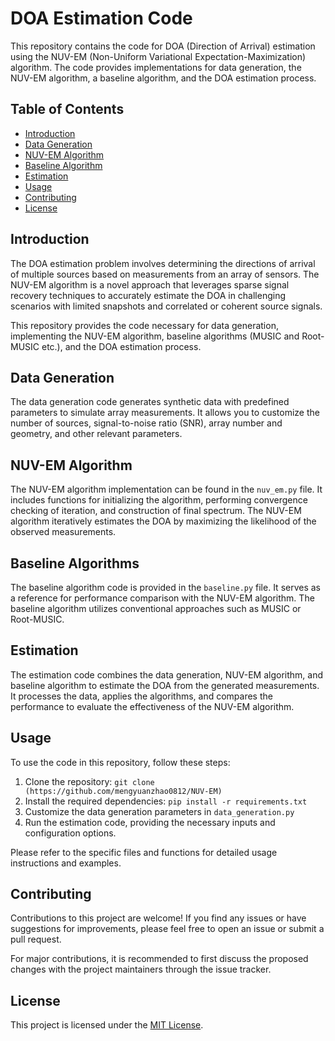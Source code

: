 # DOA Estimation Code

This repository contains the code for DOA (Direction of Arrival) estimation using the NUV-EM (Non-Uniform Variational Expectation-Maximization) algorithm. The code provides implementations for data generation, the NUV-EM algorithm, a baseline algorithm, and the DOA estimation process.

## Table of Contents

- [Introduction](#introduction)
- [Data Generation](#data-generation)
- [NUV-EM Algorithm](#nuv-em-algorithm)
- [Baseline Algorithm](#baseline-algorithm)
- [Estimation](#estimation)
- [Usage](#usage)
- [Contributing](#contributing)
- [License](#license)

## Introduction

The DOA estimation problem involves determining the directions of arrival of multiple sources based on measurements from an array of sensors. The NUV-EM algorithm is a novel approach that leverages sparse signal recovery techniques to accurately estimate the DOA in challenging scenarios with limited snapshots and correlated or coherent source signals.

This repository provides the code necessary for data generation, implementing the NUV-EM algorithm, baseline algorithms (MUSIC and Root-MUSIC etc.), and the DOA estimation process.

## Data Generation

The data generation code generates synthetic data with predefined parameters to simulate array measurements. It allows you to customize the number of sources, signal-to-noise ratio (SNR), array number and geometry, and other relevant parameters.

## NUV-EM Algorithm

The NUV-EM algorithm implementation can be found in the `nuv_em.py` file. It includes functions for initializing the algorithm, performing convergence checking of iteration, and construction of final spectrum. The NUV-EM algorithm iteratively estimates the DOA by maximizing the likelihood of the observed measurements.

## Baseline Algorithms

The baseline algorithm code is provided in the `baseline.py` file. It serves as a reference for performance comparison with the NUV-EM algorithm. The baseline algorithm utilizes conventional approaches such as MUSIC or Root-MUSIC.

## Estimation

The estimation code combines the data generation, NUV-EM algorithm, and baseline algorithm to estimate the DOA from the generated measurements. It processes the data, applies the algorithms, and compares the performance to evaluate the effectiveness of the NUV-EM algorithm.

## Usage

To use the code in this repository, follow these steps:

1. Clone the repository: `git clone (https://github.com/mengyuanzhao0812/NUV-EM)`
2. Install the required dependencies: `pip install -r requirements.txt`
3. Customize the data generation parameters in `data_generation.py`
4. Run the estimation code, providing the necessary inputs and configuration options.

Please refer to the specific files and functions for detailed usage instructions and examples.

## Contributing

Contributions to this project are welcome! If you find any issues or have suggestions for improvements, please feel free to open an issue or submit a pull request.

For major contributions, it is recommended to first discuss the proposed changes with the project maintainers through the issue tracker.

## License

This project is licensed under the [MIT License](LICENSE.md).

